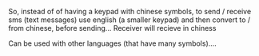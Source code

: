 So, instead of of having a keypad with chinese symbols, to send / receive sms (text messages)  use english (a smaller keypad) and then convert to / from chinese, before sending...
Receiver will recieve in chiness

Can be used with other languages (that have many symbols)....